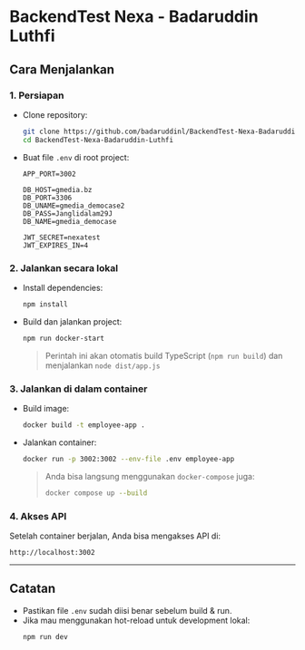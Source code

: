 # BackendTest Nexa - Badaruddin Luthfi

## Cara Menjalankan

### 1. Persiapan

- Clone repository:
  ```bash
  git clone https://github.com/badaruddinl/BackendTest-Nexa-Badaruddin-Luthfi.git
  cd BackendTest-Nexa-Badaruddin-Luthfi
  ```
- Buat file `.env` di root project:

  ```env
  APP_PORT=3002

  DB_HOST=gmedia.bz
  DB_PORT=3306
  DB_UNAME=gmedia_democase2
  DB_PASS=Janglidalam29J
  DB_NAME=gmedia_democase

  JWT_SECRET=nexatest
  JWT_EXPIRES_IN=4
  ```

### 2. Jalankan secara lokal

- Install dependencies:
  ```bash
  npm install
  ```
- Build dan jalankan project:
  ```bash
  npm run docker-start
  ```
  > Perintah ini akan otomatis build TypeScript (`npm run build`) dan menjalankan `node dist/app.js`

### 3. Jalankan di dalam container

- Build image:
  ```bash
  docker build -t employee-app .
  ```
- Jalankan container:
  ```bash
  docker run -p 3002:3002 --env-file .env employee-app
  ```
  > Anda bisa langsung menggunakan `docker-compose` juga:
  >
  > ```bash
  > docker compose up --build
  > ```

### 4. Akses API

Setelah container berjalan, Anda bisa mengakses API di:

```
http://localhost:3002
```

---

## Catatan

- Pastikan file `.env` sudah diisi benar sebelum build & run.
- Jika mau menggunakan hot-reload untuk development lokal:
  ```bash
  npm run dev
  ```
